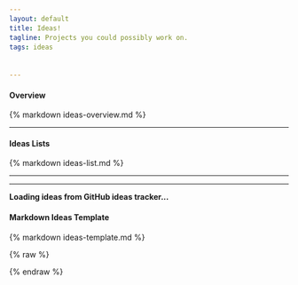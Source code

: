 ```yaml
---
layout: default
title: Ideas!
tagline: Projects you could possibly work on.
tags: ideas


---
```

<div class="col-md-12">
  <div class="panel panel-default">
    <div class="panel-heading">
      <h4>Overview</h4>
    </div>
    <div class="panel-body">
      {% markdown ideas-overview.md %}
    </div>
  </div>
</div>

<hr>


<div class="col-md-12">
  <div class="panel panel-default">
    <div class="panel-heading">
      <h4>Ideas Lists</h4>
    </div>
    <div class="panel-body">
      {% markdown ideas-list.md %}
    </div>
  </div>
</div>

<hr class="project-line">
<hr class="project-line">

<div id="ideas"><b>Loading ideas from GitHub ideas tracker...</b></div>

<div class="col-md-12">
  <div class="panel panel-default">
    <div class="panel-heading">
      <h4>Markdown Ideas Template</h4>
    </div>
    <div class="panel-body">
      {% markdown ideas-template.md %}
    </div>
  </div>
</div>



<div style="display:none;" markdown="1">
<!-- Extra information to put in each project's section -->

<div id="gst-switch" markdown="1">
 * [Tasks in the gst-switch project](https://github.com/timvideos/getting-started/issues?labels=Project+-+gst-switch&page=1&state=open).
 * [Tasks in the gst-switch project dealing with **speaker tracking**]().
</div>


<div id="Streaming System (Website)" markdown="1">
[(Code)](http://github.com/timvideos/streaming-system) | [(IRC Channel)](irc://irc.freenode.org/#timvideos) | [(Bug Tracker)](http://github.com/timvideos/streaming-system/issues)

 * [Tasks in the **Streaming System Website** project](https://github.com/timvideos/getting-started/issues?labels=Project+-+Streaming+System+%28Website%29&page=1&state=open)

Streaming-system is a comprehensive video conferencing package that allows users to set up and deploy a live streaming system. It includes a website, setup scripts and watchdog code.

#### The streaming system including a django-based website, shell script setup scripts and Python watchdog code.
</div>

<div id="HDMI2USB" markdown="1">
HDMI2USB is a core hardware project in the Tim Videos suite. There are two types of projects to work on with the HDMI2USB system;

 * Firmware Projects - As the device uses a Xilinx Spartan 6 FPGA, developing much of the hardware is actually a process of developing software!<br>[More information on current HDMI2USB firmware](https://github.com/timvideos/HDMI2USB/wiki/Firmware).

 * Extension Boards - The Digilent ATLYS can be extended via the [VHDCI connector](http://en.wikipedia.org/wiki/Very-high-density_cable_interconnect).<br>[More information on existing HDMI2USB extension boards](https://github.com/timvideos/HDMI2USB/wiki/Getting-Started-with-an-Atlys-Board)


<p style='font-size: 18px; color: red; text-align: center;'>
<strong>!!! All hardware projects will require you to have a <a href="{% page_url summer-of-code %}#digilent-atlys-prototype-board">Digilent ATLYS prototype board</a> !!!</strong>
</p>

If you can show that you are committed to developing hardware (such as being accepted into a program like Google Summer of Code), **you can apply for a grant to have a board provided to you for development.**

</div>

</div>

{% raw %}
<!-- Template for the idea list. Uses http://mustache.github.io/mustache.5.html -- You can't use markdown in this template. -->
<script type="text/html" id="ideas-template">
	{{#projects}}
	<div class="col-md-12 col-lg-6">
    <div class="project panel panel-default">
      <div class="panel-heading">
        <h1>{{name}} <a href="https://github.com/timvideos/getting-started/issues?labels={{label.name}}"><img src="/img/link.png"></a></h1>
    		<div class="labels">
    			<div class="label" style="background-color: #{{label.color}};">
    				<a href="https://github.com/timvideos/getting-started/issues?labels={{label.name}}">
    					{{label.name}}
    				</a>
    			</div>
    			<div style="clear: both; height: 1px;">&nbsp;</div>
    		</div>
    		<div class="description">{{&fixed_html}}</div>
      </div>
      <div class="panel-body">
        {{#ideas}}
          <div id="{{number}}" class="idea {{hot}}">
            <h2>{{title}}<a href="{{html_url}}"><img src="/img/link.png"></a></h2>
            <div class="labels">
              {{#labels}}
                <div class="label" style="background-color: #{{color}};">
                  <a href="https://github.com/timvideos/getting-started/issues?labels={{name}}">
                    {{name}}
                  </a>
                </div>
              {{/labels}}
              <div style="clear: both; height: 1px;">&nbsp;</div>
            </div>
            <div class="details">
              <div class="description">
                {{&fixed_html}}
              </div>
              <div class="extra_info">{{&reference.extra}}</div>
            </div>
          </div>
        {{/ideas}}
      </div>
	  </div>
  </div>
	{{/projects}}
</script>
<script type="text/html" id="ideas-extra-template">
	 <h3 style="border-bottom: 1px solid black; font-weight: bold;">Related bugs</h3>
	 <h3>
		   (<a href="{{html_url}}">{{repo}} Issue #{{number}} <img src="/img/link.png"></a>) -- {{title}}
	 </h3>
	 <div class="labels">
		 {{#labels}}
			 <div class="label" style="background-color: #{{color}};">
				 <a href="https://github.com/timvideos/{{repo}}/issues?labels={{name}}">
					 {{name}}
				 </a>
			 </div>
		 {{/labels}}
		 <div style="clear: both; height: 1px;">&nbsp;</div>
	 </div>
	 <div>
		 <div class="description">
			 {{&fixed_html}}
		 </div>
	 </div>
</script>

<script src="//ajax.googleapis.com/ajax/libs/jquery/1.11.0/jquery.min.js"></script>
<script src="//cdnjs.cloudflare.com/ajax/libs/mustache.js/0.7.2/mustache.min.js" type="text/javascript"></script>
<script src="/js/ideas.js" type="text/javascript"></script>
{% endraw %}
